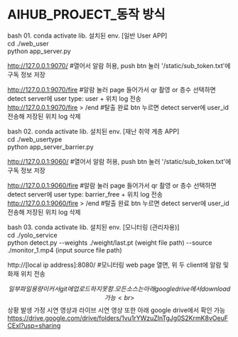 # AIHUB_PROJECT_동작 방식

bash 01. conda activate lib. 설치된 env. [일반 User APP] <br>
cd ./web_user <br> 
python app_server.py <br>

http://127.0.0.1:9070/ #열어서 알람 허용, push btn 눌러 '/static/sub_token.txt'에 구독 정보 저장 <br>

http://127.0.0.1:9070/fire #알람 눌러 page 들어가서 qr 촬영 or 층수 선택하면 detect server에 user type: user + 위치 log 전송 <br>
http://127.0.0.1:9070/fire > /end #탈출 완료 btn 누르면 detect server에 user_id 전송해 저장된 위치 log 삭제 <br>

bash 02. conda activate lib. 설치된 env. [재난 취약 계층 APP] <br>
cd ./web_usertype <br>
python app_server_barrier.py <br>

http://127.0.0.1:9060/ #열어서 알람 허용, push btn 눌러 '/static/sub_token.txt'에 구독 정보 저장 <br>

http://127.0.0.1:9060/fire #알람 눌러 page 들어가서 qr 촬영 or 층수 선택하면 detect server에 user type: barrier_free + 위치 log 전송 <br>
http://127.0.0.1:9060/fire > /end #탈출 완료 btn 누르면 detect server에 user_id 전송해 저장된 위치 log 삭제 <br>

bash 03. conda activate lib. 설치된 env. [모니터링 (관리자용)] <br>
cd ./yolo_service <br>
python detect.py --weights ./weight/last.pt (weight file path) --source ./monitor_1.mp4 (input source file path) <br>

http://[local ip address]:8080/ #모니터링 web page 열면, 위 두 client에 알람 및 화재 위치 전송 <br>


$$ 일부 파일 용량이 커서 git에 업로드 하지 못함. 모든 소스는 아래 google drive에서 download 가능 <br>
$$ 상황 발생 가정 시연 영상과 라이브 시연 영상 또한 아래 google drive에서 확인 가능 <br>
https://drive.google.com/drive/folders/1vu1rYWzuZlnTgJg0S2KrmK8vOeuFCExl?usp=sharing <br>




